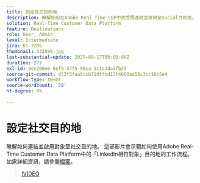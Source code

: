 ```yaml
---
title: 設定社交目的地
description: 瞭解如何在Adobe Real-Time CDP中將受眾連結並啟用至Social目的地。
solution: Real-Time Customer Data Platform
feature: Destinations
role: User, Admin
level: Intermediate
jira: KT-7206
thumbnail: 332599.jpg
last-substantial-update: 2025-09-17T00:00:00Z
duration: 277
exl-id: 9ec200e6-8ef9-47f5-98ca-1c1a2da3fb29
source-git-commit: d53f3faa6ccb71dffbd13f4060ad56c3cc19b5e4
workflow-type: tm+mt
source-wordcount: '58'
ht-degree: 0%

---
```


# 設定社交目的地

瞭解如何連結並啟用對象至社交目的地。 這部影片會示範如何使用Adobe Real-Time Customer Data Platform中的「LinkedIn相符對象」目的地的工作流程。  如需詳細資訊，請參閱[檔案](https://experienceleague.adobe.com/en/docs/experience-platform/destinations/catalog/social/overview)。

>[!VIDEO](https://video.tv.adobe.com/v/332599/?learn=on&enablevpops)

